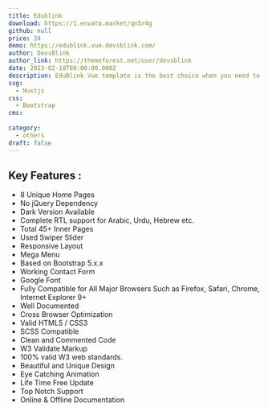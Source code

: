```yaml
---
title: Edublink
download: https://1.envato.market/qn5r4g
github: null
price: 24
demo: https://edublink.vue.devsblink.com/
author: DevsBlink
author_link: https://themeforest.net/user/devsblink
date: 2023-02-18T00:00:00.000Z
description: EduBlink Vue template is the best choice when you need to build an education website.
ssg:
  - Nuxtjs
css:
  - Bootstrap
cms:
  
category:
  - others
draft: false
---
```


## Key Features :

- 8 Unique Home Pages
- No jQuery Dependency
- Dark Version Available
- Complete RTL support for Arabic, Urdu, Hebrew etc.
- Total 45+ Inner Pages
- Used Swiper Slider
- Responsive Layout
- Mega Menu
- Based on Bootstrap 5.x.x
- Working Contact Form
- Google Font
- Fully Compatible for All Major Browsers Such as Firefox, Safari, Chrome, Internet Explorer 9+
- Well Documented
- Cross Browser Optimization
- Valid HTML5 / CSS3
- SCSS Compatible
- Clean and Commented Code
- W3 Validate Markup
- 100% valid W3 web standards.
- Beautiful and Unique Design
- Eye Catching Animation
- Life Time Free Update
- Top Notch Support
- Online & Offline Documentation